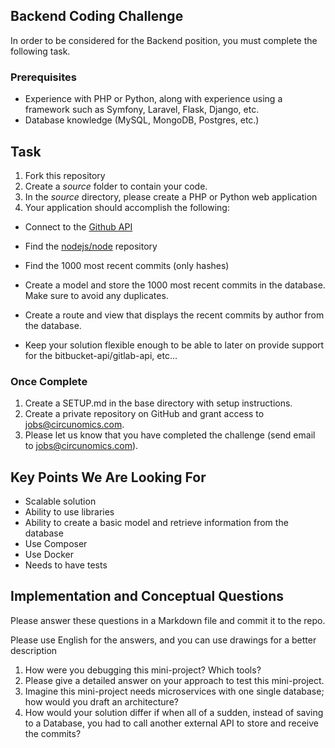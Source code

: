 ## Backend Coding Challenge 

In order to be considered for the Backend position, you must complete the following task. 

### Prerequisites

- Experience with PHP or Python, along with experience using a framework such as Symfony, Laravel, Flask, Django, etc.
- Database knowledge (MySQL, MongoDB, Postgres, etc.)

## Task

1. Fork this repository
2. Create a *source* folder to contain your code. 
3. In the *source* directory, please create a PHP or Python web application
4. Your application should accomplish the following:

* Connect to the [Github API](http://developer.github.com/)

* Find the [nodejs/node](https://github.com/nodejs/node) repository

* Find the 1000 most recent commits (only hashes)

* Create a model and store the 1000 most recent commits in the database. Make sure to avoid any duplicates.

* Create a route and view that displays the recent commits by author from the database. 

* Keep your solution flexible enough to be able to later on provide support for the bitbucket-api/gitlab-api, etc...

  
### Once Complete
1. Create a SETUP.md in the base directory with setup instructions.
2. Create a private repository on GitHub and grant access to jobs@circunomics.com.
3. Please let us know that you have completed the challenge (send email to jobs@circunomics.com).

## Key Points We Are Looking For
* Scalable solution
* Ability to use libraries
* Ability to create a basic model and retrieve information from the database
* Use Composer
* Use Docker
* Needs to have tests
 
## Implementation and Conceptual Questions

Please answer these questions in a Markdown file and commit it to the repo.

Please use English for the answers, and you can use drawings for a better description

1. How were you debugging this mini-project? Which tools?
2. Please give a detailed answer on your approach to test this mini-project.
3. Imagine this mini-project needs microservices with one single database; how would you draft an architecture? 
4. How would your solution differ if when all of a sudden, instead of saving to a Database, you had to call another external API to store and receive the commits?
  
